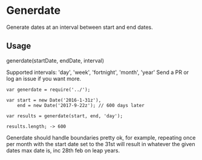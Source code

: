 # Generdate

Generate dates at an interval between start and end dates.

## Usage

generdate(startDate, endDate, interval)

Supported intervals: 'day', 'week', 'fortnight', 'month', 'year'
Send a PR or log an issue if you want more.

```
var generdate = require('../');

var start = new Date('2016-1-31z'),
    end = new Date('2017-9-22z'); // 600 days later

var results = generdate(start, end, 'day');

results.length; -> 600

```

Generdate should handle boundaries pretty ok, for example,
repeating once per month with the start date set to the 31st will
result in whatever the given dates max date is, inc 28th feb on leap years.